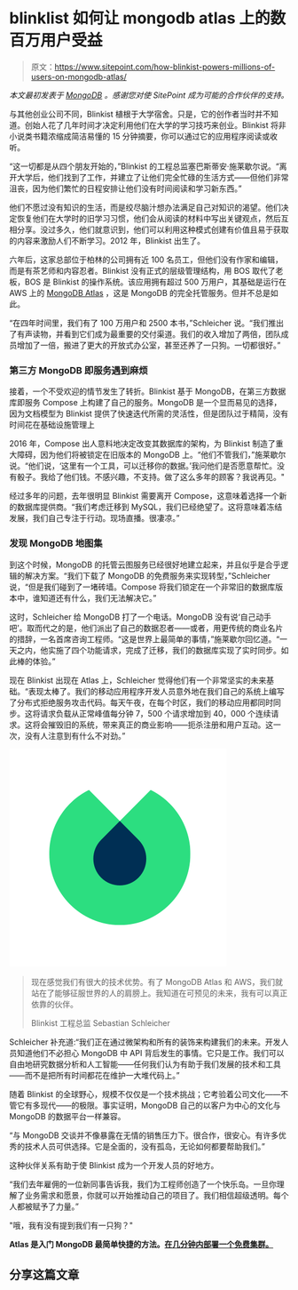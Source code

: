 # blinklist 如何让 mongodb atlas 上的数百万用户受益

> 原文：<https://www.sitepoint.com/how-blinkist-powers-millions-of-users-on-mongodb-atlas/>

*本文最初发表于 [MongoDB](https://www.mongodb.com/blog/post/millions-of-users-and-a-developerled-culture-how-blinkist-powers-its-berlin-startup-on-mongodb-atlas) 。感谢您对使 SitePoint 成为可能的合作伙伴的支持。*

与其他创业公司不同，Blinkist 植根于大学宿舍。只是，它的创作者当时并不知道。创始人花了几年时间才决定利用他们在大学的学习技巧来创业。Blinkist 将非小说类书籍浓缩成简洁易懂的 15 分钟摘要，你可以通过它的应用程序阅读或收听。

“这一切都是从四个朋友开始的，”Blinkist 的工程总监塞巴斯蒂安·施莱歇尔说。“离开大学后，他们找到了工作，并建立了让他们完全忙碌的生活方式——但他们非常沮丧，因为他们繁忙的日程安排让他们没有时间阅读和学习新东西。”

他们不愿过没有知识的生活，而是绞尽脑汁想办法满足自己对知识的渴望。他们决定恢复他们在大学时的旧学习习惯，他们会从阅读的材料中写出关键观点，然后互相分享。没过多久，他们就意识到，他们可以利用这种模式创建有价值且易于获取的内容来激励人们不断学习。2012 年，Blinkist 出生了。

六年后，这家总部位于柏林的公司拥有近 100 名员工，但他们没有作家和编辑，而是有茶艺师和内容忍者。Blinkist 没有正式的层级管理结构，用 BOS 取代了老板，BOS 是 Blinkist 的操作系统。该应用拥有超过 500 万用户，其基础是运行在 AWS 上的 [MongoDB Atlas](https://www.mongodb.com/cloud/atlas) ，这是 MongoDB 的完全托管服务。但并不总是如此。

“在四年时间里，我们有了 100 万用户和 2500 本书，”Schleicher 说。“我们推出了有声读物，并看到它们成为最重要的交付渠道。我们的收入增加了两倍，团队成员增加了一倍，搬进了更大的开放式办公室，甚至还养了一只狗。一切都很好。”

### 第三方 MongoDB 即服务遇到麻烦

接着，一个不受欢迎的情节发生了转折。Blinkist 基于 MongoDB，在第三方数据库即服务 Compose 上构建了自己的服务。MongoDB 是一个显而易见的选择，因为文档模型为 Blinkist 提供了快速迭代所需的灵活性，但是团队过于精简，没有时间花在基础设施管理上

2016 年，Compose 出人意料地决定改变其数据库的架构，为 Blinkist 制造了重大障碍，因为他们将被锁定在旧版本的 MongoDB 上。“他们不管我们，”施莱歇尔说。“他们说，‘这里有一个工具，可以迁移你的数据。’我问他们是否愿意帮忙。没有骰子。我给了他们钱。不感兴趣，不支持。做了这么多年的顾客？我说再见。"

经过多年的问题，去年很明显 Blinkist 需要离开 Compose，这意味着选择一个新的数据库提供商。“我们考虑迁移到 MySQL，我们已经绝望了。这将意味着冻结发展，我们自己专注于行动。现场直播。很凄凉。”

### 发现 MongoDB 地图集

到这个时候，MongoDB 的托管云图服务已经很好地建立起来，并且似乎是合乎逻辑的解决方案。“我们下载了 MongoDB 的免费服务来实现转型，”Schleicher 说，“但是我们碰到了一堵砖墙。Compose 将我们锁定在一个非常旧的数据库版本中，谁知道还有什么，我们无法解决它。”

这时，Schleicher 给 MongoDB 打了一个电话。MongoDB 没有说‘自己动手吧’。取而代之的是，他们派出了自己的数据忍者——或者，用更传统的商业名片的措辞，一名首席咨询工程师。“这是世界上最简单的事情，”施莱歇尔回忆道。“一天之内，他实施了四个功能请求，完成了迁移，我们的数据库实现了实时同步。如此棒的体验。”

现在 Blinkist 出现在 Atlas 上，Schleicher 觉得他们有一个非常坚实的未来基础。“表现太棒了。我们的移动应用程序开发人员意外地在我们自己的系统上编写了分布式拒绝服务攻击代码。每天午夜，在每个时区，我们的移动应用都同时同步。这将请求负载从正常峰值每分钟 7，500 个请求增加到 40，000 个连续请求。这将会摧毁旧的系统，带来真正的商业影响——扼杀注册和用户互动。这一次，没有人注意到有什么不对劲。”

![Blinkist](img/5812a0aced954847d20872919611c2d0.png)

> 现在感觉我们有很大的技术优势。有了 MongoDB Atlas 和 AWS，我们就站在了能够征服世界的人的肩膀上。我知道在可预见的未来，我有可以真正依靠的伙伴。
> 
> Blinkist 工程总监 Sebastian Schleicher

Schleicher 补充道:“我们正在通过微架构和所有的装饰来构建我们的未来。开发人员知道他们不必担心 MongoDB 中 API 背后发生的事情。它只是工作。我们可以自由地研究数据分析和人工智能——任何我们认为有助于我们发展的技术和工具——而不是把所有时间都花在维护一大堆代码上。”

随着 Blinkist 的全球野心，规模不仅仅是一个技术挑战；它考验着公司文化——不管它有多现代——的极限。事实证明，MongoDB 自己的以客户为中心的文化与 MongoDB 的数据平台一样兼容。

“与 MongoDB 交谈并不像暴露在无情的销售压力下。很合作，很安心。有许多优秀的技术人员可供选择。它是全面的，没有孤岛，无论如何都要帮助我们。”

这种伙伴关系有助于使 Blinkist 成为一个开发人员的好地方。

“我们去年雇佣的一位新同事告诉我，我们为工程师创造了一个快乐岛。一旦你理解了业务需求和愿景，你就可以开始推动自己的项目了。我们相信超级透明。每个人都被赋予了力量。”

"哦，我有没有提到我们有一只狗？"

**Atlas 是入门 MongoDB 最简单快捷的方法。[在几分钟内部署一个免费集群。](https://www.mongodb.com/cloud/atlas)**

## 分享这篇文章